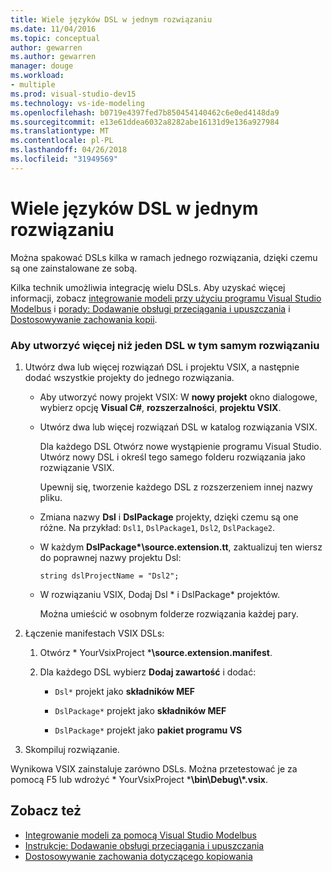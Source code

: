 ```yaml
---
title: Wiele języków DSL w jednym rozwiązaniu
ms.date: 11/04/2016
ms.topic: conceptual
author: gewarren
ms.author: gewarren
manager: douge
ms.workload:
- multiple
ms.prod: visual-studio-dev15
ms.technology: vs-ide-modeling
ms.openlocfilehash: b0719e4397fed7b850454140462c6e0ed4148da9
ms.sourcegitcommit: e13e61ddea6032a8282abe16131d9e136a927984
ms.translationtype: MT
ms.contentlocale: pl-PL
ms.lasthandoff: 04/26/2018
ms.locfileid: "31949569"
---
```

# <a name="multiple-dsls-in-one-solution"></a>Wiele języków DSL w jednym rozwiązaniu
Można spakować DSLs kilka w ramach jednego rozwiązania, dzięki czemu są one zainstalowane ze sobą.

 Kilka technik umożliwia integrację wielu DSLs. Aby uzyskać więcej informacji, zobacz [integrowanie modeli przy użyciu programu Visual Studio Modelbus](../modeling/integrating-models-by-using-visual-studio-modelbus.md) i [porady: Dodawanie obsługi przeciągania i upuszczania](../modeling/how-to-add-a-drag-and-drop-handler.md) i [Dostosowywanie zachowania kopii](../modeling/customizing-copy-behavior.md).

### <a name="to-build-more-than-one-dsl-in-the-same-solution"></a>Aby utworzyć więcej niż jeden DSL w tym samym rozwiązaniu

1.  Utwórz dwa lub więcej rozwiązań DSL i projektu VSIX, a następnie dodać wszystkie projekty do jednego rozwiązania.

    -   Aby utworzyć nowy projekt VSIX: W **nowy projekt** okno dialogowe, wybierz opcję **Visual C#**, **rozszerzalności**, **projektu VSIX**.

    -   Utwórz dwa lub więcej rozwiązań DSL w katalog rozwiązania VSIX.

         Dla każdego DSL Otwórz nowe wystąpienie programu Visual Studio. Utwórz nowy DSL i określ tego samego folderu rozwiązania jako rozwiązanie VSIX.

         Upewnij się, tworzenie każdego DSL z rozszerzeniem innej nazwy pliku.

    -   Zmiana nazwy **Dsl** i **DslPackage** projekty, dzięki czemu są one różne. Na przykład: `Dsl1`, `DslPackage1`, `Dsl2`, `DslPackage2`.

    -   W każdym **DslPackage\*\source.extension.tt**, zaktualizuj ten wiersz do poprawnej nazwy projektu Dsl:

         `string dslProjectName = "Dsl2";`

    -   W rozwiązaniu VSIX, Dodaj Dsl * i DslPackage\* projektów.

         Można umieścić w osobnym folderze rozwiązania każdej pary.

2.  Łączenie manifestach VSIX DSLs:

    1.  Otwórz * YourVsixProject ***\source.extension.manifest**.

    2.  Dla każdego DSL wybierz **Dodaj zawartość** i dodać:

        -   `Dsl*` projekt jako **składników MEF**

        -   `DslPackage*` projekt jako **składników MEF**

        -   `DslPackage*` projekt jako **pakiet programu VS**

3.  Skompiluj rozwiązanie.

 Wynikowa VSIX zainstaluje zarówno DSLs. Można przetestować je za pomocą F5 lub wdrożyć * YourVsixProject ***\bin\Debug\\\*.vsix**.

## <a name="see-also"></a>Zobacz też

- [Integrowanie modeli za pomocą Visual Studio Modelbus](../modeling/integrating-models-by-using-visual-studio-modelbus.md)
- [Instrukcje: Dodawanie obsługi przeciągania i upuszczania](../modeling/how-to-add-a-drag-and-drop-handler.md)
- [Dostosowywanie zachowania dotyczącego kopiowania](../modeling/customizing-copy-behavior.md)